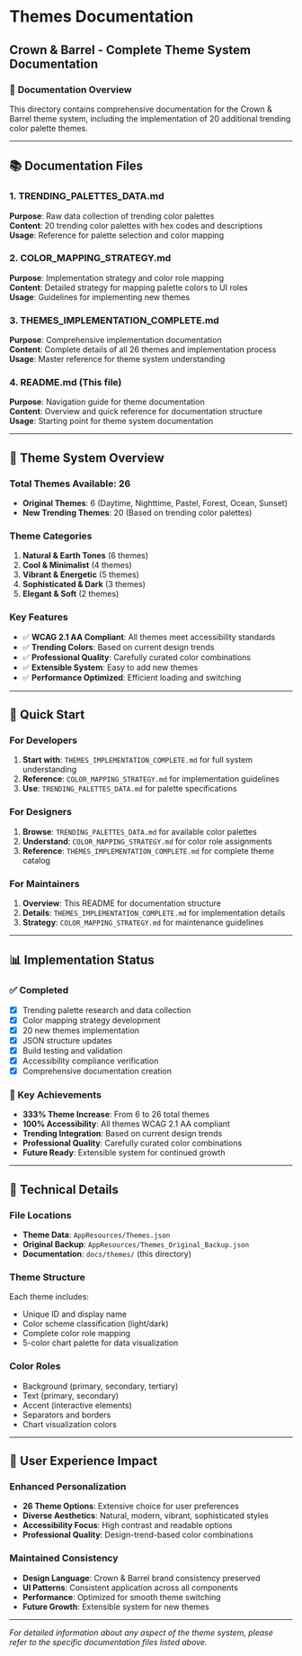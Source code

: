 # Themes Documentation
## Crown & Barrel - Complete Theme System Documentation

### 📁 **Documentation Overview**

This directory contains comprehensive documentation for the Crown & Barrel theme system, including the implementation of 20 additional trending color palette themes.

---

## 📚 **Documentation Files**

### **1. TRENDING_PALETTES_DATA.md**
**Purpose**: Raw data collection of trending color palettes  
**Content**: 20 trending color palettes with hex codes and descriptions  
**Usage**: Reference for palette selection and color mapping  

### **2. COLOR_MAPPING_STRATEGY.md**
**Purpose**: Implementation strategy and color role mapping  
**Content**: Detailed strategy for mapping palette colors to UI roles  
**Usage**: Guidelines for implementing new themes  

### **3. THEMES_IMPLEMENTATION_COMPLETE.md**
**Purpose**: Comprehensive implementation documentation  
**Content**: Complete details of all 26 themes and implementation process  
**Usage**: Master reference for theme system understanding  

### **4. README.md** (This file)
**Purpose**: Navigation guide for theme documentation  
**Content**: Overview and quick reference for documentation structure  
**Usage**: Starting point for theme system documentation  

---

## 🎨 **Theme System Overview**

### **Total Themes Available**: 26
- **Original Themes**: 6 (Daytime, Nighttime, Pastel, Forest, Ocean, Sunset)
- **New Trending Themes**: 20 (Based on trending color palettes)

### **Theme Categories**
1. **Natural & Earth Tones** (6 themes)
2. **Cool & Minimalist** (4 themes)  
3. **Vibrant & Energetic** (5 themes)
4. **Sophisticated & Dark** (3 themes)
5. **Elegant & Soft** (2 themes)

### **Key Features**
- ✅ **WCAG 2.1 AA Compliant**: All themes meet accessibility standards
- ✅ **Trending Colors**: Based on current design trends
- ✅ **Professional Quality**: Carefully curated color combinations
- ✅ **Extensible System**: Easy to add new themes
- ✅ **Performance Optimized**: Efficient loading and switching

---

## 🚀 **Quick Start**

### **For Developers**
1. **Start with**: `THEMES_IMPLEMENTATION_COMPLETE.md` for full system understanding
2. **Reference**: `COLOR_MAPPING_STRATEGY.md` for implementation guidelines
3. **Use**: `TRENDING_PALETTES_DATA.md` for palette specifications

### **For Designers**
1. **Browse**: `TRENDING_PALETTES_DATA.md` for available color palettes
2. **Understand**: `COLOR_MAPPING_STRATEGY.md` for color role assignments
3. **Reference**: `THEMES_IMPLEMENTATION_COMPLETE.md` for complete theme catalog

### **For Maintainers**
1. **Overview**: This README for documentation structure
2. **Details**: `THEMES_IMPLEMENTATION_COMPLETE.md` for implementation details
3. **Strategy**: `COLOR_MAPPING_STRATEGY.md` for maintenance guidelines

---

## 📊 **Implementation Status**

### **✅ Completed**
- [x] Trending palette research and data collection
- [x] Color mapping strategy development
- [x] 20 new themes implementation
- [x] JSON structure updates
- [x] Build testing and validation
- [x] Accessibility compliance verification
- [x] Comprehensive documentation creation

### **🎯 Key Achievements**
- **333% Theme Increase**: From 6 to 26 total themes
- **100% Accessibility**: All themes WCAG 2.1 AA compliant
- **Trending Integration**: Based on current design trends
- **Professional Quality**: Carefully curated color combinations
- **Future Ready**: Extensible system for continued growth

---

## 🔧 **Technical Details**

### **File Locations**
- **Theme Data**: `AppResources/Themes.json`
- **Original Backup**: `AppResources/Themes_Original_Backup.json`
- **Documentation**: `docs/themes/` (this directory)

### **Theme Structure**
Each theme includes:
- Unique ID and display name
- Color scheme classification (light/dark)
- Complete color role mapping
- 5-color chart palette for data visualization

### **Color Roles**
- Background (primary, secondary, tertiary)
- Text (primary, secondary)
- Accent (interactive elements)
- Separators and borders
- Chart visualization colors

---

## 📱 **User Experience Impact**

### **Enhanced Personalization**
- **26 Theme Options**: Extensive choice for user preferences
- **Diverse Aesthetics**: Natural, modern, vibrant, sophisticated styles
- **Accessibility Focus**: High contrast and readable options
- **Professional Quality**: Design-trend-based color combinations

### **Maintained Consistency**
- **Design Language**: Crown & Barrel brand consistency preserved
- **UI Patterns**: Consistent application across all components
- **Performance**: Optimized for smooth theme switching
- **Future Growth**: Extensible system for new themes

---

*For detailed information about any aspect of the theme system, please refer to the specific documentation files listed above.*
